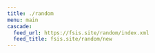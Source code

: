 ```yaml
---
title: ./random
menu: main
cascade:
  feed_url: https://fsis.site/random/index.xml
  feed_title: fsis.site/random/new
---
```

